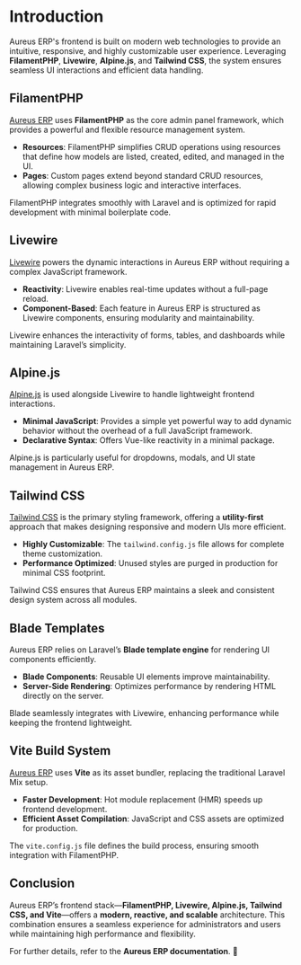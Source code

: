 # Introduction

Aureus ERP's frontend is built on modern web technologies to provide an intuitive, responsive, and highly customizable user experience. Leveraging **FilamentPHP**, **Livewire**, **Alpine.js**, and **Tailwind CSS**, the system ensures seamless UI interactions and efficient data handling.

## FilamentPHP

[Aureus ERP](#) uses **FilamentPHP** as the core admin panel framework, which provides a powerful and flexible resource management system.

- **Resources**: FilamentPHP simplifies CRUD operations using resources that define how models are listed, created, edited, and managed in the UI.
- **Pages**: Custom pages extend beyond standard CRUD resources, allowing complex business logic and interactive interfaces.

FilamentPHP integrates smoothly with Laravel and is optimized for rapid development with minimal boilerplate code.

## Livewire

[Livewire](https://livewire.laravel.com/) powers the dynamic interactions in Aureus ERP without requiring a complex JavaScript framework.

- **Reactivity**: Livewire enables real-time updates without a full-page reload.
- **Component-Based**: Each feature in Aureus ERP is structured as Livewire components, ensuring modularity and maintainability.

Livewire enhances the interactivity of forms, tables, and dashboards while maintaining Laravel’s simplicity.

## Alpine.js

[Alpine.js](https://alpinejs.dev/) is used alongside Livewire to handle lightweight frontend interactions.

- **Minimal JavaScript**: Provides a simple yet powerful way to add dynamic behavior without the overhead of a full JavaScript framework.
- **Declarative Syntax**: Offers Vue-like reactivity in a minimal package.

Alpine.js is particularly useful for dropdowns, modals, and UI state management in Aureus ERP.

## Tailwind CSS

[Tailwind CSS](https://tailwindcss.com/) is the primary styling framework, offering a **utility-first** approach that makes designing responsive and modern UIs more efficient.

- **Highly Customizable**: The `tailwind.config.js` file allows for complete theme customization.
- **Performance Optimized**: Unused styles are purged in production for minimal CSS footprint.

Tailwind CSS ensures that Aureus ERP maintains a sleek and consistent design system across all modules.

## Blade Templates

Aureus ERP relies on Laravel’s **Blade template engine** for rendering UI components efficiently.

- **Blade Components**: Reusable UI elements improve maintainability.
- **Server-Side Rendering**: Optimizes performance by rendering HTML directly on the server.

Blade seamlessly integrates with Livewire, enhancing performance while keeping the frontend lightweight.

## Vite Build System

[Aureus ERP](#) uses **Vite** as its asset bundler, replacing the traditional Laravel Mix setup.

- **Faster Development**: Hot module replacement (HMR) speeds up frontend development.
- **Efficient Asset Compilation**: JavaScript and CSS assets are optimized for production.

The `vite.config.js` file defines the build process, ensuring smooth integration with FilamentPHP.

## Conclusion

Aureus ERP’s frontend stack—**FilamentPHP, Livewire, Alpine.js, Tailwind CSS, and Vite**—offers a **modern, reactive, and scalable** architecture. This combination ensures a seamless experience for administrators and users while maintaining high performance and flexibility.

For further details, refer to the **Aureus ERP documentation**. 🚀
